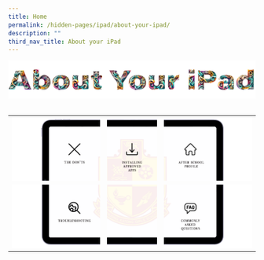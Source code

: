```yaml
---
title: Home
permalink: /hidden-pages/ipad/about-your-ipad/
description: ""
third_nav_title: About your iPad
---
```

<style>
#amplify-app-root img {
  display: block;
  margin: 0;
  padding: 0;
  border: none;
}
</style>

<img src="/images/Others/About_your_ipad/maintitle.png">
<br>
<br>
<table>
	<tbody>
		<tr>
			<td><img src="/images/PDLP/About_ipad/slicev1_01.png"></td>
			<td><img src="/images/PDLP/About_ipad/slicev1_02.png"></td>
			<td><img src="/images/PDLP/About_ipad/slicev1_03.png"></td>
		</tr>
		<tr>
			<td><img src="/images/PDLP/About_ipad/slicev1_04.png"></td>
			<td><img src="/images/PDLP/About_ipad/slicev1_05.png"></td>
			<td><img src="/images/PDLP/About_ipad/slicev1_06.png"></td>
		</tr>
	</tbody>
</table>